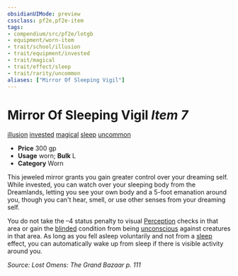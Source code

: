 ```yaml
---
obsidianUIMode: preview
cssclass: pf2e,pf2e-item
tags:
- compendium/src/pf2e/lotgb
- equipment/worn-item
- trait/school/illusion
- trait/equipment/invested
- trait/magical
- trait/effect/sleep
- trait/rarity/uncommon
aliases: ["Mirror Of Sleeping Vigil"]
---
```

# Mirror Of Sleeping Vigil *Item 7*  
[illusion](illusion.md)  [invested](invested.md)  [magical](magical.md)  [sleep](rules/traits/sleep.md)  [uncommon](uncommon.md)  

- **Price** 300 gp
- **Usage** worn; **Bulk** L
- **Category** Worn

This jeweled mirror grants you gain greater control over your dreaming self. While invested, you can watch over your sleeping body from the Dreamlands, letting you see your own body and a 5-foot emanation around you, though you can't hear, smell, or use other senses from your dreaming self.

You do not take the –4 status penalty to visual [Perception](../../skills.md#Perception) checks in that area or gain the [blinded](conditions.md#Blinded) condition from being [unconscious](conditions.md#Unconscious) against creatures in that area. As long as you fell asleep voluntarily and not from a [sleep](rules/traits/sleep.md) effect, you can automatically wake up from sleep if there is visible activity around you.

*Source: Lost Omens: The Grand Bazaar p. 111*